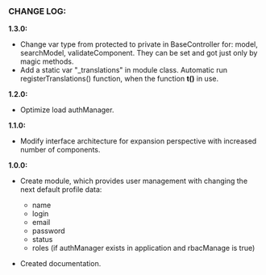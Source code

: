 ### CHANGE LOG:

**1.3.0:**
- Change var type from protected to private in BaseController for: model, searchModel, 
validateComponent. They can be set and got just only by magic methods.
- Add a static var "_translations" in module class. Automatic run registerTranslations() function,
 when the function **t()** in use.

**1.2.0:**
- Optimize load authManager.

**1.1.0:**
- Modify interface architecture for expansion perspective with increased number of components.

**1.0.0:**
- Create module, which provides user management with changing the next default profile data:
    - name
    - login
    - email
    - password
    - status
    - roles (if authManager exists in application and rbacManage is true)

- Created documentation.
